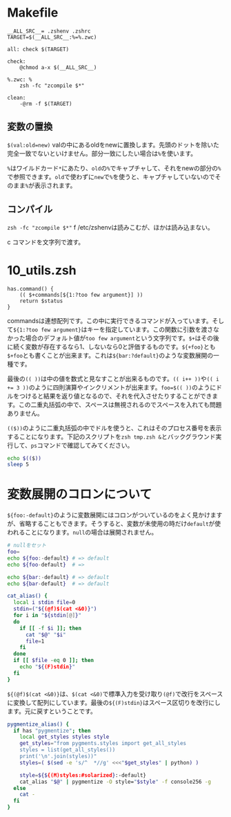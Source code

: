 

# Makefile

```
__ALL_SRC__= .zshenv .zshrc
TARGET=$(__ALL_SRC__:%=%.zwc)

all: check $(TARGET)

check:
	@chmod a-x $(__ALL_SRC__)

%.zwc: %
	zsh -fc "zcompile $*"

clean:
	-@rm -f $(TARGET)
```

## 変数の置換

`$(val:old=new)`
valの中にあるoldをnewに置換します。先頭のドットを除いた完全一致でないといけません。部分一致にしたい場合は`%`を使います。

`%`はワイルドカード`*`にあたり、`old`の`%`でキャプチャして、それをnewの部分の`%`で参照できます。`old`で使わずに`new`で`%`を使うと、キャプチャしていないのでそのまま`%`が表示されます。


## コンパイル
`zsh -fc "zcompile $*"`
f
/etc/zshenvは読みこむが、ほかは読み込まない。

c
コマンドを文字列で渡す。

# 10_utils.zsh

```
has.command() {
    (( $+commands[${1:?too few argument}] ))
    return $status
}
```

commandsは連想配列です。この中に実行できるコマンドが入っています。そして`${1:?too few argument}`はキーを指定しています。この関数に引数を渡さなかった場合のデフォルト値が`too few argument`という文字列です。`$+`はその後に続く変数が存在するなら1、しないなら0と評価するものです。`${+foo}`とも`$+foo`とも書くことが出来ます。これは`${bar:?default}`のような変数展開の一種です。

最後の`(( ))`は中の値を数式と見なすことが出来るものです。`(( i++ ))`や`(( i += 3 ))`のように四則演算やインクリメントが出来ます。`foo=$(( ))`のようにドルをつけると結果を返り値となるので、それを代入させたりすることができます。この二重丸括弧の中で、スペースは無視されるのでスペースを入れても問題ありません。

`(($))`のように二重丸括弧の中でドルを使うと、これはそのプロセス番号を表示することになります。下記のスクリプトを`zsh tmp.zsh &`とバックグラウンド実行して、`ps`コマンドで確認してみてください。

```bash
echo $(($))
sleep 5
```

# 変数展開のコロンについて

`${foo:-default}`のように変数展開にはコロンがついているのをよく見かけますが、省略することもできます。そうすると、変数が未使用の時だけ`default`が使われることになります。`null`の場合は展開されません。

```bash
# nullをセット
foo=
echo ${foo:-default} # => default
echo ${foo-default}  # =>

echo ${bar:-default} # => default
echo ${bar-default}  # => default
```


```bash
cat_alias() {
  local i stdin file=0
  stdin=("${(@f)$(cat <&0)}")
  for i in "${stdin[@]}"
  do
    if [[ -f $i ]]; then
      cat "$@" "$i"
      file=1
    fi
  done
  if [[ $file -eq 0 ]]; then
    echo "${(F)stdin}"
  fi
}
```

`${(@f)$(cat <&0)}`は、`$(cat <&0)`で標準入力を受け取り`(@f)`で改行をスペースに変換して配列にしています。最後の`${(F)stdin}`はスペース区切りを改行にします。元に戻すということです。

```bash
pygmentize_alias() {
  if has "pygmentize"; then
    local get_styles styles style
    get_styles="from pygments.styles import get_all_styles
    styles = list(get_all_styles())
    print('\n'.join(styles))"
    styles=( $(sed -e 's/^  *//g' <<<"$get_styles" | python) )

    style=${${(M)styles:#solarized}:-default}
    cat_alias "$@" | pygmentize -O style="$style" -f console256 -g
  else
    cat -
  fi
}
```

